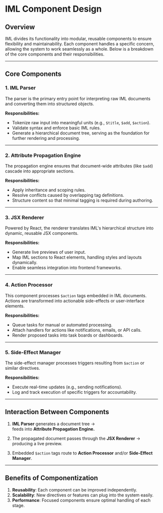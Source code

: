 # IML Component Design

## Overview

IML divides its functionality into modular, reusable components to ensure flexibility and maintainability. Each
component handles a specific concern, allowing the system to work seamlessly as a whole. Below is a breakdown of the
core components and their responsibilities.

---

## Core Components

### 1. **IML Parser**

The parser is the primary entry point for interpreting raw IML documents and converting them into structured objects.

**Responsibilities:**

- Tokenize raw input into meaningful units (e.g., `$title`, `$add`, `$action`).
- Validate syntax and enforce basic IML rules.
- Generate a hierarchical document tree, serving as the foundation for further rendering and processing.

---

### 2. **Attribute Propagation Engine**

The propagation engine ensures that document-wide attributes (like `$add`) cascade into appropriate sections.

**Responsibilities:**

- Apply inheritance and scoping rules.
- Resolve conflicts caused by overlapping tag definitions.
- Structure content so that minimal tagging is required during authoring.

---

### 3. **JSX Renderer**

Powered by React, the renderer translates IML's hierarchical structure into dynamic, reusable JSX components.

**Responsibilities:**

- Generate live previews of user input.
- Map IML sections to React elements, handling styles and layouts dynamically.
- Enable seamless integration into frontend frameworks.

---

### 4. **Action Processor**

This component processes `$action` tags embedded in IML documents. Actions are transformed into actionable side-effects
or user-interface elements.

**Responsibilities:**

- Queue tasks for manual or automated processing.
- Attach handlers for actions like notifications, emails, or API calls.
- Render proposed tasks into task boards or dashboards.

---

### 5. **Side-Effect Manager**

The side-effect manager processes triggers resulting from `$action` or similar directives.

**Responsibilities:**

- Execute real-time updates (e.g., sending notifications).
- Log and track execution of specific triggers for accountability.

---

## Interaction Between Components

1. **IML Parser** generates a document tree →  
   feeds into **Attribute Propagation Engine.**

2. The propagated document passes through the **JSX Renderer** →  
   producing a live preview.

3. Embedded `$action` tags route to **Action Processor** and/or **Side-Effect Manager**.

---

## Benefits of Componentization

1. **Reusability**: Each component can be improved independently.
2. **Scalability**: New directives or features can plug into the system easily.
3. **Performance**: Focused components ensure optimal handling of each stage.